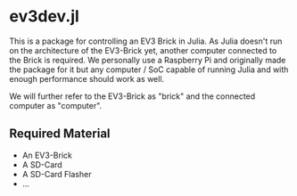 # ev3dev.jl

This is a package for controlling an EV3 Brick in Julia. As Julia doesn't run on the architecture of the EV3-Brick yet, another computer connected to the Brick is required. We personally use a Raspberry Pi and originally made the package for it but any computer / SoC capable of running Julia and with enough performance should work as well.

We will further refer to the EV3-Brick as "brick" and the connected computer as "computer".

## Required Material

- An EV3-Brick
- A SD-Card
- A SD-Card Flasher
- ...
